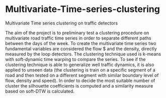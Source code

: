 # Multivariate-Time-series-clustering
Multivariate Time series clustering on traffic detectors

The aim of the project is to preliminary test a clustering procedure on multivariate road traffic time series in order to separate different paths between the days of the week. To create the multivariate time series two fundamental variables are considered the flow $ and the density, directly measured by the loop detectors. The clustering technique used is k-means with soft-dynamic time warping to compare the series. To see if the clustering technique is able to generalize well traffic dynamics, it is also applied to unseen data (the clustering is train on a specific segment of a road and then tested on a different segment with similar boundary level of flow, density and speed). In order to decide the most suitable number of cluster the silhouette coefficients is computed and a similarity measure based on soft-DTW is calculated.    
